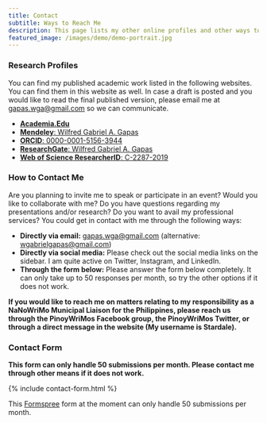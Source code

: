 ```yaml
---
title: Contact
subtitle: Ways to Reach Me
description: This page lists my other online profiles and other ways to reach me.
featured_image: /images/demo/demo-portrait.jpg
---
```


### Research Profiles
You can find my published academic work listed in the following websites. You can find them in this website as well. In case a draft is posted and you would like to read the final published version, please email me at gapas.wga@gmail.com so we can communicate. 
* [**Academia.Edu**](https://ust-ph.academia.edu/gapaswga)
* [**Mendeley**: Wilfred Gabriel A. Gapas](https://mendeley.com/profiles/wilfred-gabriel-gapas)
* [**ORCID**: 0000-0001-5156-3944](https://orcid.org/0000-0001-5156-3944)
* [**ResearchGate**: Wilfred Gabriel A. Gapas](https://www.researchgate.net/profile/Wilfred_Gabriel_Gapas)
* [**Web of Science ResearcherID**: C-2287-2019](https://publons.com/researcher/1753178/wilfred-gabriel-a-gapas/)

### How to Contact Me
Are you planning to invite me to speak or participate in an event? Would you like to collaborate with me? Do you have questions regarding my presentations and/or research? Do you want to avail my professional services? You could get in contact with me through the following ways:
- **Directly via email:** gapas.wga@gmail.com (alternative: wgabrielgapas@gmail.com)
- **Directly via social media:** Please check out the social media links on the sidebar. I am quite active on Twitter, Instagram, and LinkedIn. 
- **Through the form below:** Please answer the form below completely. It can only take up to 50 responses per month, so try the other options if it does not work.

**If you would like to reach me on matters relating to my responsibility as a NaNoWriMo Municipal Liaison for the Philippines, please reach us through the PinoyWriMos Facebook group, the PinoyWriMos Twitter, or through a direct message in the website (My username is Stardale).** 

### Contact Form
**This form can only handle 50 submissions per month. Please contact me through other means if it does not work.**

{% include contact-form.html %}

This [Formspree](https://formspree.io/create/jekyllthemes) form at the moment can only handle 50 submissions per month.